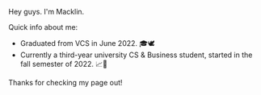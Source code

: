 <!---
macklin-tsang/macklin-tsang is a ✨ special ✨ repository because its `README.md` (this file) appears on your GitHub profile.
You can click the Preview link to take a look at your changes.
--->

Hey guys. I'm Macklin.

Quick info about me:
  - Graduated from VCS in June 2022. 🎓🕊️
  - Currently a third-year university CS & Business student, started in the fall semester of 2022. 📈🍁

Thanks for checking my page out!
